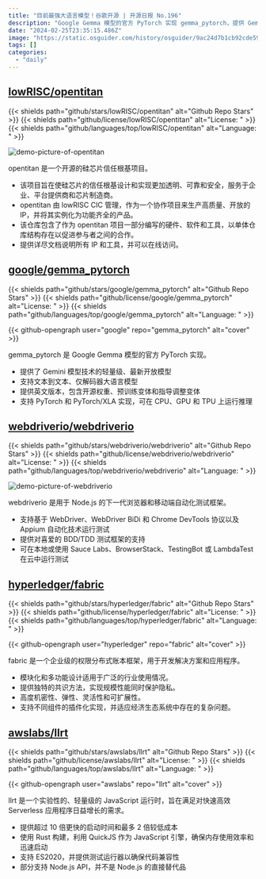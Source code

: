 ```yaml
---
title: "目前最强大语言模型！谷歌开源 | 开源日报 No.196"
description: "Google Gemma 模型的官方 PyTorch 实现 gemma_pytorch，提供 Gemini 模型技术的轻量级开放模型，支持多种语言模型，包含开源权重和预训练变体，支持 PyTorch 和 PyTorch/XLA 实现，可在多种硬件上运行推理。体验最新的模型技术，实现更多可能性。"
date: "2024-02-25T23:35:15.486Z"
image: "https://static.osguider.com/history/osguider/9ac24d7b1cb92cde59bbde892a72edaa.png"
tags: []
categories:
  - "daily"
---
```


## [lowRISC/opentitan](https://github.com/lowRISC/opentitan)

{{< shields path="github/stars/lowRISC/opentitan" alt="Github Repo Stars" >}} {{< shields path="github/license/lowRISC/opentitan" alt="License: " >}} {{< shields path="github/languages/top/lowRISC/opentitan" alt="Language: " >}}

![demo-picture-of-opentitan](https://static.osguider.com/subject/github/lowRISC/opentitan/cc9dfe4a000cdbec58f2fcf4f9cfbbec.png)

opentitan 是一个开源的硅芯片信任根基项目。

- 该项目旨在使硅芯片的信任根基设计和实现更加透明、可靠和安全，服务于企业、平台提供商和芯片制造商。
- opentitan 由 lowRISC CIC 管理，作为一个协作项目来生产高质量、开放的 IP，并将其实例化为功能齐全的产品。
- 该仓库包含了作为 opentitan 项目一部分编写的硬件、软件和工具，以单体仓库结构存在以促进参与者之间的合作。
- 提供详尽文档说明所有 IP 和工具，并可以在线访问。
  
## [google/gemma_pytorch](https://github.com/google/gemma_pytorch)

{{< shields path="github/stars/google/gemma_pytorch" alt="Github Repo Stars" >}} {{< shields path="github/license/google/gemma_pytorch" alt="License: " >}} {{< shields path="github/languages/top/google/gemma_pytorch" alt="Language: " >}}

{{< github-opengraph user="google" repo="gemma_pytorch" alt="cover" >}}

gemma_pytorch 是 Google Gemma 模型的官方 PyTorch 实现。

- 提供了 Gemini 模型技术的轻量级、最新开放模型
- 支持文本到文本、仅解码器大语言模型
- 提供英文版本，包含开源权重、预训练变体和指导调整变体
- 支持 PyTorch 和 PyTorch/XLA 实现，可在 CPU、GPU 和 TPU 上运行推理
  
## [webdriverio/webdriverio](https://github.com/webdriverio/webdriverio)

{{< shields path="github/stars/webdriverio/webdriverio" alt="Github Repo Stars" >}} {{< shields path="github/license/webdriverio/webdriverio" alt="License: " >}} {{< shields path="github/languages/top/webdriverio/webdriverio" alt="Language: " >}}

![demo-picture-of-webdriverio](https://static.osguider.com/subject/github/webdriverio/webdriverio/0fd6d1fcffe9d7a333c618416156936e.svg)

webdriverio 是用于 Node.js 的下一代浏览器和移动端自动化测试框架。

- 支持基于 WebDriver、WebDriver BiDi 和 Chrome DevTools 协议以及 Appium 自动化技术运行测试
- 提供对喜爱的 BDD/TDD 测试框架的支持
- 可在本地或使用 Sauce Labs、BrowserStack、TestingBot 或 LambdaTest 在云中运行测试
  
## [hyperledger/fabric](https://github.com/hyperledger/fabric)

{{< shields path="github/stars/hyperledger/fabric" alt="Github Repo Stars" >}} {{< shields path="github/license/hyperledger/fabric" alt="License: " >}} {{< shields path="github/languages/top/hyperledger/fabric" alt="Language: " >}}

{{< github-opengraph user="hyperledger" repo="fabric" alt="cover" >}}

fabric 是一个企业级的权限分布式账本框架，用于开发解决方案和应用程序。

- 模块化和多功能设计适用于广泛的行业使用情况。
- 提供独特的共识方法，实现规模性能同时保护隐私。
- 高度机密性、弹性、灵活性和可扩展性。
- 支持不同组件的插件化实现，并适应经济生态系统中存在的复杂问题。
  
## [awslabs/llrt](https://github.com/awslabs/llrt)

{{< shields path="github/stars/awslabs/llrt" alt="Github Repo Stars" >}} {{< shields path="github/license/awslabs/llrt" alt="License: " >}} {{< shields path="github/languages/top/awslabs/llrt" alt="Language: " >}}

{{< github-opengraph user="awslabs" repo="llrt" alt="cover" >}}

llrt 是一个实验性的、轻量级的 JavaScript 运行时，旨在满足对快速高效 Serverless 应用程序日益增长的需求。

- 提供超过 10 倍更快的启动时间和最多 2 倍较低成本
- 使用 Rust 构建，利用 QuickJS 作为 JavaScript 引擎，确保内存使用效率和迅速启动
- 支持 ES2020，并提供测试运行器以确保代码兼容性
- 部分支持 Node.js API，并不是 Node.js 的直接替代品
  
